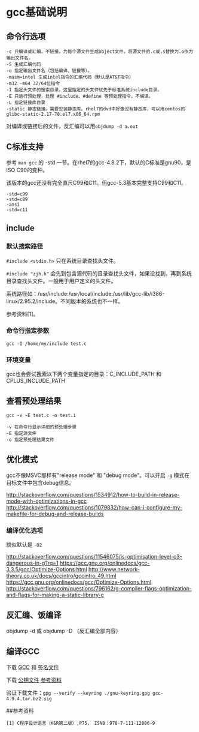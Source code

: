 # gcc基础说明

## 命令行选项

	-c 只编译或汇编，不链接。为每个源文件生成object文件。将源文件的.c或.s替换为.o作为输出文件名。
	-S 生成汇编代码
	-o 指定输出文件名（包括编译、链接等）。
	-masm=intel 生成intel指令的汇编代码（默认是AT&T指令）
	-m32 -m64 32/64位指令
	-I 指定头文件的搜索目录。这里指定的头文件优先于标准系统include目录。
	-E 只进行预处理，处理 #include、#define 等预处理指令，不编译。
	-L 指定链接库目录
	-static 静态链接。需要安装静态库。rhel7的dvd中好像没有静态库，可以用centos的glibc-static-2.17-78.el7.x86_64.rpm

对编译或链接后的文件，反汇编可以用`objdump -d a.out`

## C标准支持

参考 `man gcc` 的 -std 一节。在rhel7的gcc-4.8.2下，默认的C标准是gnu90，是ISO C90的变种。

该版本的gcc还没有完全直尺C99和C11。但gcc-5.3基本完整支持C99和C11。

	-std=c99
	-std=c89
	-ansi
	-std=c11

## include

### 默认搜索路径

`#include <stdio.h>` 只在系统目录查找头文件。

`#include "zjh.h"` 会先到包含源代码的目录查找头文件，如果没找到，再到系统目录查找头文件。一般用于用户定义的头文件。

系统路径如：/usr/include:/usr/local/include:/usr/lib/gcc-lib/i386-linux/2.95.2/include。不同版本的系统也不一样。

参考资料[1]。

### 命令行指定参数

`gcc -I /home/my/include test.c`

### 环境变量

gcc也会尝试搜索以下两个变量指定的目录：C_INCLUDE_PATH 和 CPLUS_INCLUDE_PATH

## 查看预处理结果

`gcc -v -E test.c -o test.i`

	-v 在命令行显示详细的预处理步骤
	-E 指定源文件
	-o 指定预处理结果文件

## 优化模式

gcc不像MSVC那样有"release mode" 和 "debug mode"。可以开启 `-g` 模式在目标文件中包含debug信息。

http://stackoverflow.com/questions/1534912/how-to-build-in-release-mode-with-optimizations-in-gcc
http://stackoverflow.com/questions/1079832/how-can-i-configure-my-makefile-for-debug-and-release-builds

### 编译优化选项

貌似默认是 `-O2`

http://stackoverflow.com/questions/11546075/is-optimisation-level-o3-dangerous-in-g?rq=1
https://gcc.gnu.org/onlinedocs/gcc-3.3.5/gcc/Optimize-Options.html
http://www.network-theory.co.uk/docs/gccintro/gccintro_49.html
https://gcc.gnu.org/onlinedocs/gcc/Optimize-Options.html
http://stackoverflow.com/questions/796162/g-compiler-flags-optimization-and-flags-for-making-a-static-library-c

## 反汇编、饭编译

objdump -d 或 objdump -D （反汇编全部内容）

## 编译GCC

下载 [GCC](ftp://mirrors.kernel.org/gnu/gcc/gcc-4.9.4/gcc-4.9.4.tar.bz2) 和 [签名文件](ftp://mirrors.kernel.org/gnu/gcc/gcc-4.9.4/gcc-4.9.4.tar.bz2.sig)

下载 [公钥文件](https://ftp.gnu.org/gnu/gnu-keyring.gpg) [参考资料](http://stackoverflow.com/questions/15331015/how-to-verify-downloaded-file-with-sig-file)

验证下载文件：`gpg --verify --keyring ./gnu-keyring.gpg gcc-4.9.4.tar.bz2.sig`







##参考资料

	[1] C程序设计语言（K&R第二版）,P75， ISNB：978-7-111-12806-9

